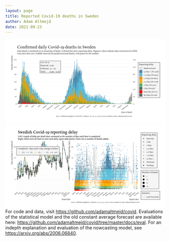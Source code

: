 ```yaml
---
layout: page
title: Reported Covid-19 deaths in Sweden
author: Adam Altmejd
date: 2021-09-23
---
```


![Graph of Swedish Covid-19 deaths with reporting delay.](deaths_lag_sweden_2021-09-23.png "Swedish Covid-19 deaths.")
![Graph of Swedish Covid-19 reporting delay in daily deaths.](lag_trend_sweden_2021-09-23.png "Trend in Swedish Covid-19 mortality reporting delay.")
For code and data, visit <https://github.com/adamaltmejd/covid>.
Evaluations of the statistical model and the old constant average forecast are available here: <https://github.com/adamaltmejd/covid/tree/master/docs/eval>.
For an indepth explanation and evaluation of the nowcasting model, see <https://arxiv.org/abs/2006.06840>.
